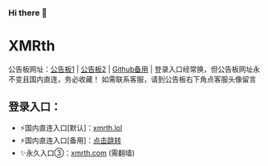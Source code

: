 ### Hi there 👋

# XMRth
公告板网址：[公告板1](https://xmrth1.net) | [公告板2](https://www.xmrth.net) | [Github备用](https://github.com/xmrth/xmrth "Github地址") | 登录入口经常换，但公告板网址永不变且国内直连，务必收藏！
如需联系客服，请到公告板右下角点客服头像留言

## 登录入口：
- ⚡国内直连入口[默认]：[xmrth.lol](https://www.xmrth.lol/)
- ⚡国内直连入口[备用]：[点击跳转](https://www.xmrth.cloud/)
- ✨永久入口③：[xmrth.com](https://www.xmrth.com/) (需翻墙)
